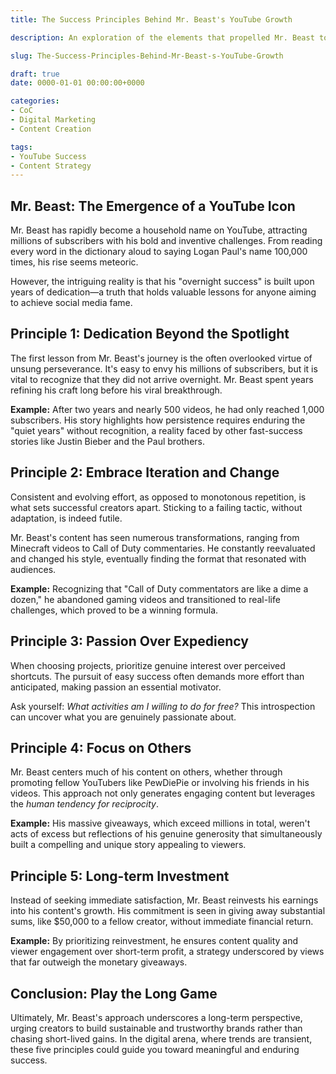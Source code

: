 ```yaml
---
title: The Success Principles Behind Mr. Beast's YouTube Growth

description: An exploration of the elements that propelled Mr. Beast to YouTube stardom, offering lessons that can be applied to achieve online success.

slug: The-Success-Principles-Behind-Mr-Beast-s-YouTube-Growth

draft: true
date: 0000-01-01 00:00:00+0000

categories:
- CoC
- Digital Marketing
- Content Creation  

tags:
- YouTube Success
- Content Strategy
---
```


## Mr. Beast: The Emergence of a YouTube Icon

Mr. Beast has rapidly become a household name on YouTube, attracting millions of subscribers with his bold and inventive challenges. From reading every word in the dictionary aloud to saying Logan Paul's name 100,000 times, his rise seems meteoric.

However, the intriguing reality is that his "overnight success" is built upon years of dedication—a truth that holds valuable lessons for anyone aiming to achieve social media fame.

## Principle 1: Dedication Beyond the Spotlight

The first lesson from Mr. Beast's journey is the often overlooked virtue of unsung perseverance. It's easy to envy his millions of subscribers, but it is vital to recognize that they did not arrive overnight. Mr. Beast spent years refining his craft long before his viral breakthrough.

**Example:** After two years and nearly 500 videos, he had only reached 1,000 subscribers. His story highlights how persistence requires enduring the "quiet years" without recognition, a reality faced by other fast-success stories like Justin Bieber and the Paul brothers.

## Principle 2: Embrace Iteration and Change

Consistent and evolving effort, as opposed to monotonous repetition, is what sets successful creators apart. Sticking to a failing tactic, without adaptation, is indeed futile.

Mr. Beast's content has seen numerous transformations, ranging from Minecraft videos to Call of Duty commentaries. He constantly reevaluated and changed his style, eventually finding the format that resonated with audiences.

**Example:** Recognizing that "Call of Duty commentators are like a dime a dozen," he abandoned gaming videos and transitioned to real-life challenges, which proved to be a winning formula.

## Principle 3: Passion Over Expediency

When choosing projects, prioritize genuine interest over perceived shortcuts. The pursuit of easy success often demands more effort than anticipated, making passion an essential motivator.

Ask yourself: *What activities am I willing to do for free?* This introspection can uncover what you are genuinely passionate about.

## Principle 4: Focus on Others

Mr. Beast centers much of his content on others, whether through promoting fellow YouTubers like PewDiePie or involving his friends in his videos. This approach not only generates engaging content but leverages the *human tendency for reciprocity*.

**Example:** His massive giveaways, which exceed millions in total, weren't acts of excess but reflections of his genuine generosity that simultaneously built a compelling and unique story appealing to viewers.

## Principle 5: Long-term Investment

Instead of seeking immediate satisfaction, Mr. Beast reinvests his earnings into his content's growth. His commitment is seen in giving away substantial sums, like $50,000 to a fellow creator, without immediate financial return.

**Example:** By prioritizing reinvestment, he ensures content quality and viewer engagement over short-term profit, a strategy underscored by views that far outweigh the monetary giveaways.

## Conclusion: Play the Long Game

Ultimately, Mr. Beast's approach underscores a long-term perspective, urging creators to build sustainable and trustworthy brands rather than chasing short-lived gains. In the digital arena, where trends are transient, these five principles could guide you toward meaningful and enduring success.
